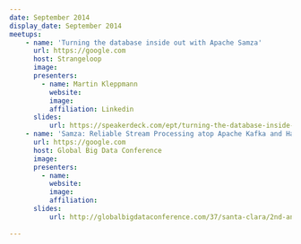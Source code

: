 ```yaml
---
date: September 2014
display_date: September 2014
meetups:
    - name: 'Turning the database inside out with Apache Samza'
      url: https://google.com
      host: Strangeloop
      image: 
      presenters:
        - name: Martin Kleppmann
          website: 
          image:
          affiliation: Linkedin
      slides:
          url: https://speakerdeck.com/ept/turning-the-database-inside-out-with-apache-samza
    - name: 'Samza: Reliable Stream Processing atop Apache Kafka and Hadoop YARN'
      url: https://google.com
      host: Global Big Data Conference
      image: 
      presenters:
        - name: 
          website: 
          image:
          affiliation:
      slides:
          url: http://globalbigdataconference.com/37/santa-clara/2nd-annual-global-big-data-conference/schedule.html
          
---
```

<!--
   Licensed to the Apache Software Foundation (ASF) under one or more
   contributor license agreements.  See the NOTICE file distributed with
   this work for additional information regarding copyright ownership.
   The ASF licenses this file to You under the Apache License, Version 2.0
   (the "License"); you may not use this file except in compliance with
   the License.  You may obtain a copy of the License at

       http://www.apache.org/licenses/LICENSE-2.0

   Unless required by applicable law or agreed to in writing, software
   distributed under the License is distributed on an "AS IS" BASIS,
   WITHOUT WARRANTIES OR CONDITIONS OF ANY KIND, either express or implied.
   See the License for the specific language governing permissions and
   limitations under the License.
-->